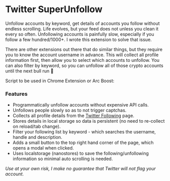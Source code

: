 # Twitter SuperUnfollow

Unfollow accounts by keyword, get details of accounts you follow without endless scrolling. Life evolves, but your feed does not unless you clean it every so often. Unfollowing accounts is painfully slow, especially if you follow a few hundred/1000+. I wrote this extension to solve that issue.

There are other extensions out there that do similar things, but they require you to know the account username in advance. This will collect all profile information first, then allow you to select which accounts to unfollow. You can also filter by keyword, so you can unfollow all of those crypto accounts until the next bull run 🙈

Script to be used in Chrome Extension or Arc Boost:

### Features

- Programmatically unfollow accounts without expensive API calls.
- Unfollows people slowly so as to not trigger captchas.
- Collects all profile details from the [Twitter Following](https://x.com/following) page.
- Stores details in local storage so data is persistent (no need to re-collect on reload/tab change).
- Filter your following list by keyword - which searches the username, handle and description.
- Adds a small button to the top right hand corner of the page, which opens a modal when clicked.
- Uses localstorage (nanostores) to save the following/unfollowing information so minimal auto scrolling is needed.

_Use at your own risk, I make no guarantee that Twitter will not flag your account._
